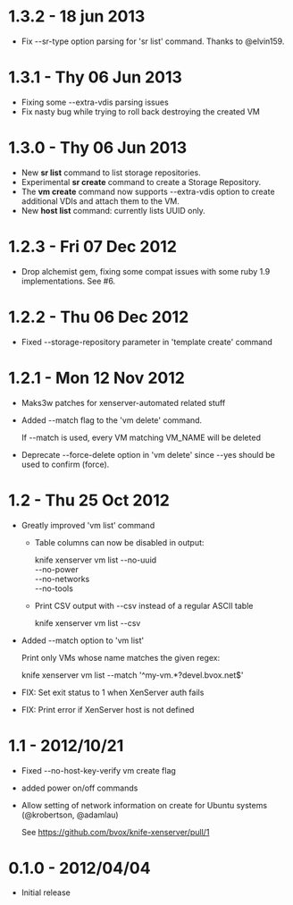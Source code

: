 # 1.3.2 - 18 jun 2013 

* Fix --sr-type option parsing for 'sr list' command. Thanks to @elvin159.

# 1.3.1 - Thy 06 Jun 2013 

* Fixing some --extra-vdis parsing issues
* Fix nasty bug while trying to roll back destroying the created VM

# 1.3.0 - Thy 06 Jun 2013 

* New **sr list** command to list storage repositories.
* Experimental **sr create** command to create a Storage Repository.
* The **vm create** command now supports --extra-vdis option to
  create additional VDIs and attach them to the VM.
* New **host list** command: currently lists UUID only.


# 1.2.3 - Fri 07 Dec 2012

* Drop alchemist gem, fixing some compat issues with some ruby 1.9
  implementations. See #6.

# 1.2.2 - Thu 06 Dec 2012 

* Fixed --storage-repository parameter in 'template create' command

# 1.2.1 - Mon 12 Nov 2012

* Maks3w patches for xenserver-automated related stuff

* Added --match flag to the 'vm delete' command.

  If --match is used, every VM matching VM_NAME will be deleted

* Deprecate --force-delete option in 'vm delete' since --yes should
  be used to confirm (force).

# 1.2 - Thu 25 Oct 2012 

* Greatly improved 'vm list' command

  - Table columns can now be disabled in output:
  
      knife xenserver vm list --no-uuid \
                              --no-power \
                              --no-networks \
                              --no-tools 
  
  - Print CSV output with --csv instead of a regular ASCII table
    
    knife xenserver vm list --csv

* Added --match option to 'vm list'

  Print only VMs whose name matches the given regex:

    knife xenserver vm list --match '^my-vm.*?devel.bvox.net$'

* FIX: Set exit status to 1 when XenServer auth fails
* FIX: Print error if XenServer host is not defined

# 1.1 - 2012/10/21

* Fixed --no-host-key-verify vm create flag
* added power on/off commands
* Allow setting of network information on create for Ubuntu systems 
  (@krobertson, @adamlau)

  See https://github.com/bvox/knife-xenserver/pull/1

# 0.1.0 - 2012/04/04

* Initial release
